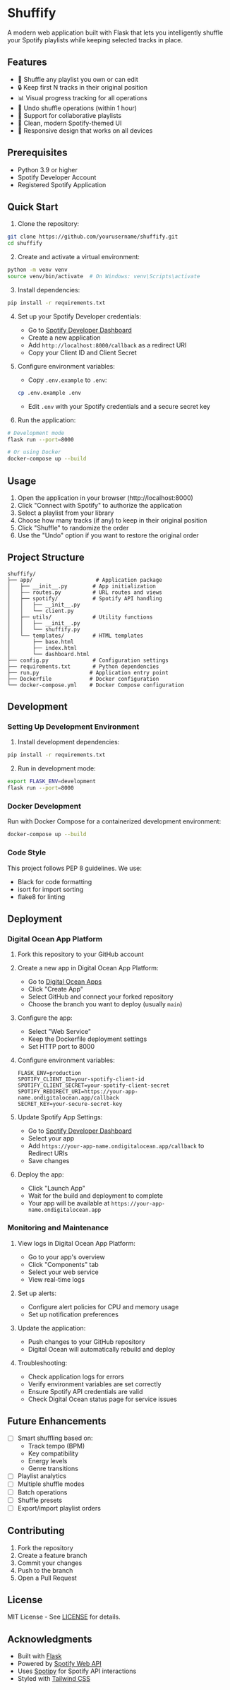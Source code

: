 # Shuffify

A modern web application built with Flask that lets you intelligently shuffle your Spotify playlists while keeping selected tracks in place.

## Features
- 🎵 Shuffle any playlist you own or can edit
- 🔒 Keep first N tracks in their original position
- 📊 Visual progress tracking for all operations
- 🔄 Undo shuffle operations (within 1 hour)
- 👥 Support for collaborative playlists
- 🎨 Clean, modern Spotify-themed UI
- 📱 Responsive design that works on all devices

## Prerequisites
- Python 3.9 or higher
- Spotify Developer Account
- Registered Spotify Application

## Quick Start

1. Clone the repository:
```bash
git clone https://github.com/yourusername/shuffify.git
cd shuffify
```

2. Create and activate a virtual environment:
```bash
python -m venv venv
source venv/bin/activate  # On Windows: venv\Scripts\activate
```

3. Install dependencies:
```bash
pip install -r requirements.txt
```

4. Set up your Spotify Developer credentials:
   - Go to [Spotify Developer Dashboard](https://developer.spotify.com/dashboard)
   - Create a new application
   - Add `http://localhost:8000/callback` as a redirect URI
   - Copy your Client ID and Client Secret

5. Configure environment variables:
   - Copy `.env.example` to `.env`:
   ```bash
   cp .env.example .env
   ```
   - Edit `.env` with your Spotify credentials and a secure secret key

6. Run the application:
```bash
# Development mode
flask run --port=8000

# Or using Docker
docker-compose up --build
```

## Usage

1. Open the application in your browser (http://localhost:8000)
2. Click "Connect with Spotify" to authorize the application
3. Select a playlist from your library
4. Choose how many tracks (if any) to keep in their original position
5. Click "Shuffle" to randomize the order
6. Use the "Undo" option if you want to restore the original order

## Project Structure
```
shuffify/
├── app/                    # Application package
│   ├── __init__.py        # App initialization
│   ├── routes.py          # URL routes and views
│   ├── spotify/           # Spotify API handling
│   │   ├── __init__.py
│   │   └── client.py
│   ├── utils/             # Utility functions
│   │   ├── __init__.py
│   │   └── shuffify.py
│   └── templates/         # HTML templates
│       ├── base.html
│       ├── index.html
│       └── dashboard.html
├── config.py              # Configuration settings
├── requirements.txt       # Python dependencies
├── run.py                # Application entry point
├── Dockerfile            # Docker configuration
└── docker-compose.yml    # Docker Compose configuration
```

## Development

### Setting Up Development Environment

1. Install development dependencies:
```bash
pip install -r requirements.txt
```

2. Run in development mode:
```bash
export FLASK_ENV=development
flask run --port=8000
```

### Docker Development

Run with Docker Compose for a containerized development environment:
```bash
docker-compose up --build
```

### Code Style

This project follows PEP 8 guidelines. We use:
- Black for code formatting
- isort for import sorting
- flake8 for linting

## Deployment

### Digital Ocean App Platform

1. Fork this repository to your GitHub account

2. Create a new app in Digital Ocean App Platform:
   - Go to [Digital Ocean Apps](https://cloud.digitalocean.com/apps)
   - Click "Create App"
   - Select GitHub and connect your forked repository
   - Choose the branch you want to deploy (usually `main`)

3. Configure the app:
   - Select "Web Service"
   - Keep the Dockerfile deployment settings
   - Set HTTP port to 8000

4. Configure environment variables:
   ```
   FLASK_ENV=production
   SPOTIFY_CLIENT_ID=your-spotify-client-id
   SPOTIFY_CLIENT_SECRET=your-spotify-client-secret
   SPOTIFY_REDIRECT_URI=https://your-app-name.ondigitalocean.app/callback
   SECRET_KEY=your-secure-secret-key
   ```

5. Update Spotify App Settings:
   - Go to [Spotify Developer Dashboard](https://developer.spotify.com/dashboard)
   - Select your app
   - Add `https://your-app-name.ondigitalocean.app/callback` to Redirect URIs
   - Save changes

6. Deploy the app:
   - Click "Launch App"
   - Wait for the build and deployment to complete
   - Your app will be available at `https://your-app-name.ondigitalocean.app`

### Monitoring and Maintenance

1. View logs in Digital Ocean App Platform:
   - Go to your app's overview
   - Click "Components" tab
   - Select your web service
   - View real-time logs

2. Set up alerts:
   - Configure alert policies for CPU and memory usage
   - Set up notification preferences

3. Update the application:
   - Push changes to your GitHub repository
   - Digital Ocean will automatically rebuild and deploy

4. Troubleshooting:
   - Check application logs for errors
   - Verify environment variables are set correctly
   - Ensure Spotify API credentials are valid
   - Check Digital Ocean status page for service issues

## Future Enhancements

- [ ] Smart shuffling based on:
  - Track tempo (BPM)
  - Key compatibility
  - Energy levels
  - Genre transitions
- [ ] Playlist analytics
- [ ] Multiple shuffle modes
- [ ] Batch operations
- [ ] Shuffle presets
- [ ] Export/import playlist orders

## Contributing

1. Fork the repository
2. Create a feature branch
3. Commit your changes
4. Push to the branch
5. Open a Pull Request

## License

MIT License - See [LICENSE](LICENSE) for details.

## Acknowledgments

- Built with [Flask](https://flask.palletsprojects.com/)
- Powered by [Spotify Web API](https://developer.spotify.com/documentation/web-api/)
- Uses [Spotipy](https://spotipy.readthedocs.io/) for Spotify API interactions
- Styled with [Tailwind CSS](https://tailwindcss.com/) 